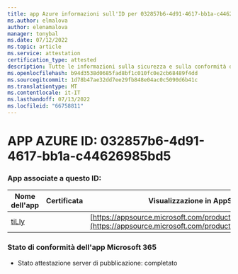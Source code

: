 ```yaml
---
title: app Azure informazioni sull'ID per 032857b6-4d91-4617-bb1a-c44626985bd5
ms.author: elmalova
author: elenamalova
manager: tonybal
ms.date: 07/12/2022
ms.topic: article
ms.service: attestation
certification_type: attested
description: Tutte le informazioni sulla sicurezza e sulla conformità disponibili per 032857b6-4d91-4617-bb1a-c44626985bd5.
ms.openlocfilehash: b94d3538d0685fad8bf1c010fc0e2cb68489f4dd
ms.sourcegitcommit: 1d78b47ae32dd7ee29fb848e04ac0c5090d6b41c
ms.translationtype: MT
ms.contentlocale: it-IT
ms.lasthandoff: 07/13/2022
ms.locfileid: "66758811"
---
```

# <a name="azure-app-id-032857b6-4d91-4617-bb1a-c44626985bd5"></a>APP AZURE ID: 032857b6-4d91-4617-bb1a-c44626985bd5


### <a name="apps-associated-with-this-id"></a>App associate a questo ID:
| **Nome dell'app** | **Certificata** | **Visualizzazione in AppSource** |
|--------------|---------------|-----------------------|
| [tiLly](../forward/WA200003825.md) |  | [https://appsource.microsoft.com/product/office/WA200003825](https://appsource.microsoft.com/product/office/WA200003825) |

### <a name="microsoft-365-app-compliance-status"></a>Stato di conformità dell'app Microsoft 365
- Stato attestazione server di pubblicazione: completato
